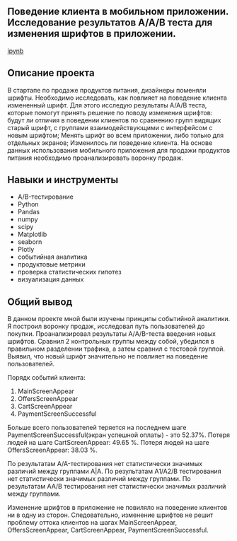 ##  Поведение клиента в мобильном приложении.<br>Исследование результатов А/А/В теста для изменения шрифтов в приложении.
[ipynb](https://github.com/Ezekiel-Konrad/Data-Analysis/blob/main/A_A_B_test_%D1%81ustomer_behavior_food_app/A_A_B_test_%D1%81ustomer_behavior.ipynb)

## Описание проекта

В стартапе по продаже продуктов питания, дизайнеры поменяли шрифты. Необходимо исследовать, как повлияет на поведение клиента измененный шрифт. Для этого исследую результаты A/A/B теста, которые помогут принять решение по поводу изменения шрифтов: будут ли отличия в поведении клиентов по сравнению групп видящих старый шрифт, с группами взаимодействующими с интерфейсом с новым шрифтом; Менять шрифт во всем приложении, либо только для отдельных экранов; Изменилось ли поведение клиента. На основе данных использования мобильного приложения для продажи продуктов питания необходимо проанализировать воронку продаж.

## Навыки и инструменты

* A/B-тестирование
* Python
* Pandas
* numpy
* scipy
* Matplotlib
* seaborn
* Plotly
* событийная аналитика
* продуктовые метрики
* проверка статистических гипотез
* визуализация данных

## Общий вывод

В данном проекте мной были изучены принципы событийной аналитики. Я построил воронку продаж, исследовал путь пользователей до покупки. Проанализировал результаты А/A/B-теста введения новых шрифтов. Сравнил 2 контрольных группы между собой, убедился в правильном разделении трафика, а затем сравнил с тестовой группой. Выявил, что новый шрифт значительно не повлияет на поведение пользователей.

Порядк событий клиента:
1. MainScreenAppear
2. OffersScreenAppear
3. CartScreenAppear
4. PaymentScreenSuccessful

Больше всего пользователей теряется на последнем шаге PaymentScreenSuccessful(экран успешной оплаты) - это 52.37%.
Потеря людей на шаге CartScreenAppear: 49.65 %.
Потеря людей на шаге OffersScreenAppear: 38.03 %.

По результатам A/A-тестирования нет статистически значимых различий между группами A|A.
По результатам A1/A2/В тестирования нет статистически значимых различий между группами.
По результатам AA/В тестирования нет статистически значимых различий между группами.

Изменение шрифтов в приложение не повиляло на поведение клиентов ни в одну из сторон. Следовательно, изменение шрифтов не решит проблему оттока клиентов на шагах MainScreenAppear, OffersScreenAppear, CartScreenAppear, PaymentScreenSuccessful.
